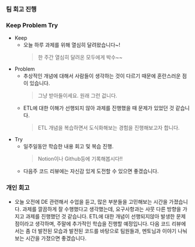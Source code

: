 ### 팀 회고 진행

### Keep Problem Try

- Keep
    - 오늘 하루 과제를 위해 열심히 달려왔습니다~!
        > 한 주간 열심히 달려온 모두에게 박수~~
- Problem
    - 추상적인 개념에 대해서 사람들이 생각하는 것이 다르기 때문에 혼란스러운 점이 있습니다.
        > 그냥 받아들이세요. 원래 그런 겂니다.
    - ETL에 대한 이해가 선행되지 않아 과제를 진행했을 때 문제가 있었던 것 같습니다.
        > ETL 개념을 복습하면서 도식화해보는 경험을 진행해보고자 합니다.
- Try
    - 일주일동안 학습한 내용 회고 및 복습 진행.
        > Notion이나 Github등에 기록해봅시다!!
    - 다음주 코드 리뷰에는 자신감 있게 도전할 수 있으면 좋겠습니다.


### 개인 회고

- 오늘 오전에 DE 관련해서 수업을 듣고, 많은 부분들을 고민해보는 시간을 가졌습니다. 과제를 깔끔하게 잘 수행했다고 생각했는데, 요구사항과는 사뭇 다른 방향을 가지고 과제를 진행했던 것 같습니다. ETL에 대한 개념이 선행되지않아 발생한 문제점이라고 생각하며, 주말에 추가적인 학습을 진행할 예정입니다. 다음 코드 리뷰에서는 좀 더 발전된 모습과 발전된 코드를 바탕으로 팀원들과, 멘토님과 이야기 나눠보는 시간을 가졌으면 좋겠습니다.